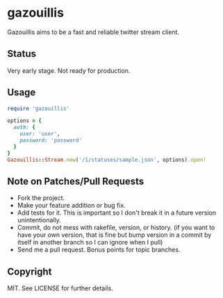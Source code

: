 # gazouillis

Gazouillis aims to be a fast and reliable twitter stream client.

## Status

Very early stage. Not ready for production.

## Usage

``` ruby
require 'gazouillis'

options = {
  auth: {
    user: 'user',
    password: 'password'
  }
}
Gazouillis::Stream.new('/1/statuses/sample.json', options).open!
```

## Note on Patches/Pull Requests

* Fork the project.
* Make your feature addition or bug fix.
* Add tests for it. This is important so I don't break it in a future version unintentionally.
* Commit, do not mess with rakefile, version, or history. (if you want to have your own version, that is fine but bump version in a commit by itself in another branch so I can ignore when I pull)
* Send me a pull request. Bonus points for topic branches.


## Copyright

MIT. See LICENSE for further details.
